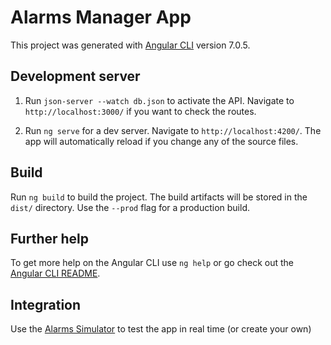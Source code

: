 # Alarms Manager App


This project was generated with [Angular CLI](https://github.com/angular/angular-cli) version 7.0.5.

## Development server

1. Run `json-server --watch db.json` to activate the API. Navigate to `http://localhost:3000/` if you want to check the routes.

2. Run `ng serve` for a dev server. Navigate to `http://localhost:4200/`. The app will automatically reload if you change any of the source files.

## Build

Run `ng build` to build the project. The build artifacts will be stored in the `dist/` directory. Use the `--prod` flag for a production build.

## Further help

To get more help on the Angular CLI use `ng help` or go check out the [Angular CLI README](https://github.com/angular/angular-cli/blob/master/README.md).

## Integration

Use the [Alarms Simulator](https://github.com/emewarp/alarms-simulator) to test the app in real time (or create your own)
